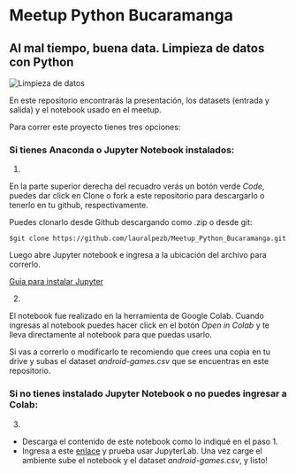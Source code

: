 # Meetup Python Bucaramanga
## Al mal tiempo, buena data. Limpieza de datos con Python

![Limpieza de datos](https://github.com/lauralpezb/Meetup_Python_Bucaramanga/blob/main/Imagenes/meetup.jpg)

En este repositorio encontrarás la presentación, los datasets (entrada y salida) y el notebook usado en el meetup.

Para correr este proyecto tienes tres opciones:

### Si tienes Anaconda o Jupyter Notebook instalados:

1. 

En la parte superior derecha del recuadro verás un botón verde *Code*, puedes dar click en Clone o fork a este repositorio para descargarlo o tenerlo en tu github, respectivamente. 

Puedes clonarlo desde Github descargando como .zip o desde git:

```
$git clone https://github.com/lauralpezb/Meetup_Python_Bucaramanga.git
```

Luego abre Jupyter notebook e ingresa a la ubicación del archivo para correrlo.

[Guia para instalar Jupyter](https://medium.com/saturdays-ai/empezando-a-usar-jupyter-notebook-para-python-parte-1-instalación-94e97b4c5f37)

2. 

El notebook fue realizado en la herramienta de Google Colab. Cuando ingresas al notebook puedes hacer click en el botón *Open in Colab* y te lleva directamente al notebook para que puedas usarlo.

Si vas a correrlo o modificarlo te recomiendo que crees una copia en tu drive y subas el dataset *android-games.csv* que se encuentras en este repositorio.

### Si no tienes instalado Jupyter Notebook o no puedes ingresar a Colab:

3. 

- Descarga el contenido de este notebook como lo indiqué en el paso 1.
- Ingresa a este [enlace](https://jupyter.org/try) y prueba usar JupyterLab. Una vez carge el ambiente sube el notebook y el dataset *android-games.csv*, y listo!
